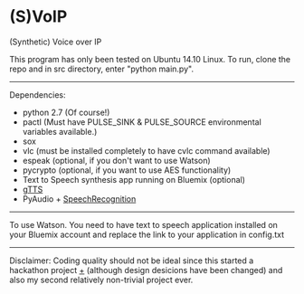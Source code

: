 # (S)VoIP

(Synthetic) Voice over IP

This program has only been tested on Ubuntu 14.10 Linux. To run, clone the repo and in src directory, enter "python main.py".

---
Dependencies:
- python 2.7 (Of course!)
- pactl (Must have PULSE_SINK & PULSE_SOURCE environmental variables available.)
- sox
- vlc (must be installed completely to have cvlc command available)
- espeak (optional, if you don't want to use Watson)
- pycrypto (optional, if you want to use AES functionality)
- Text to Speech synthesis app running on Bluemix (optional)
- [gTTS](https://pypi.python.org/pypi/gTTS/1.0.2)
- PyAudio + [SpeechRecognition](https://pypi.python.org/pypi/SpeechRecognition/)

---
To use Watson. You need to have text to speech application installed on your Bluemix account and replace the link to your application in config.txt

---

Disclaimer: Coding quality should not be ideal since this started a hackathon project [+](http://challengepost.com/software/watson-over-ip) (although design desicions have been changed) and also my second relatively non-trivial project ever.
